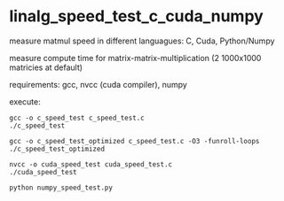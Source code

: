 # linalg_speed_test_c_cuda_numpy
measure matmul speed in different languagues: C, Cuda, Python/Numpy

measure compute time for matrix-matrix-multiplication (2 1000x1000 matricies at default)

requirements: gcc, nvcc (cuda compiler), numpy

execute:
```
gcc -o c_speed_test c_speed_test.c
./c_speed_test

gcc -o c_speed_test_optimized c_speed_test.c -O3 -funroll-loops
./c_speed_test_optimized

nvcc -o cuda_speed_test cuda_speed_test.c
./cuda_speed_test

python numpy_speed_test.py
```
